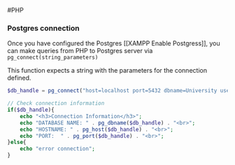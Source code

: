#PHP 


### Postgres connection

Once you have configured the Postgres [[XAMPP Enable Postgress]], you can make queries from PHP to Postgres server via `pg_connect(string_parameters)`

This function expects a string with the parameters for the connection defined. 

```PHP
$db_handle = pg_connect("host=localhost port=5432 dbname=University user=postgres password=hello");

// Check connection information
if($db_handle){
	echo "<h3>Connection Information</h3>"; 
	echo "DATABASE NAME: " . pg_dbname($db_handle) . "<br>";
	echo "HOSTNAME: " . pg_host($db_handle) . "<br>"; 
	echo "PORT:  " . pg_port($db_handle) . "<br>"; 
}else{
	echo "error connection";
}
```
